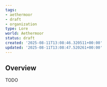 ```yaml
---
tags:
- aethermoor
- draft
- organization
type: Lore
world: Aethermoor
status: draft
created: '2025-08-11T13:08:46.320511+00:00'
updated: '2025-08-11T13:08:47.520261+00:00'
---
```



## Overview

TODO

